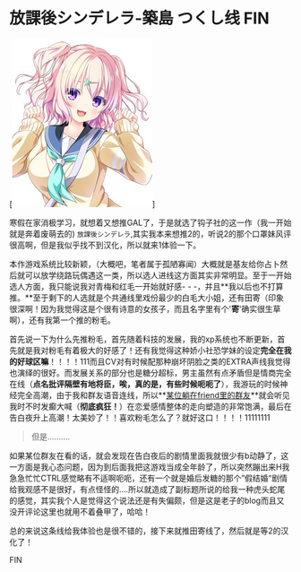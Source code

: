 # 放課後シンデレラ-築島 つくし线 FIN


[![pSkYGLR.jpg](/img1/bc9157e7b6db52359c7315d34a1d9bac.jpg)]

寒假在家消极学习，就想着又想推GAL了，于是就选了钩子社的这一作（我一开始就是奔着废萌去的) `放課後シンデレラ`,其实我本来想推2的，听说2的那个口罩妹风评很高啊，但是我似乎找不到汉化，所以就来1体验一下。

本作游戏系统比较新颖，（大概吧，笔者属于孤陋寡闻）大概就是基友给你占卜然后就可以放学绕路玩偶遇这一类，所以选人进线这方面其实非常明显。至于一开始选人方面，我只能说我对青梅和红毛一开始就好感- - -，并且**我以后也不打算推。**至于剩下的人选就是个共通线里戏份最少的白毛大小姐，还有田寄（印象很深啊！因为我觉得这是个很有诗意的女孩子，而且名字里有个'**寄**'确实很生草啊），还有我第一个推的粉毛。

首先说一下为什么先推粉毛，首先随着科技的发展，我的xp系统也不断更新，首先就是我对粉毛有着极大的好感了！还有我觉得这种娇小社恐学妹的设定**完全在我的好球区嘛**！！！！111而且CV对有时候配那种崩坏阴脸之类的EXTRA声线我觉得也演绎的很好。而发展关系的部分也是糖分超标，男主虽然有点矛盾但是情商完全在线（**点名批评隔壁有地将臣，唉，真的是，有些时候呃呃了**），我游玩的时候神经完全高潮，由于我和群友语音连线，所以**[某位躺在friend里的群友](https://space.bilibili.com/150222835)**就会听见我时不时发癫大喊（**彻底疯狂！**）在恋爱感情整体的走向塑造的非常饱满，最后在告白夜升上高潮！太美妙了！！喜欢粉毛怎么了？就好这口！！！！11111111

> 但是..........
>

如果某位群友在看的话，就会发现在告白夜后的剧情里面我就很少有b动静了，这一方面是我心态问题，因为到后面我把这游戏当成全年龄了，所以突然蹦出来H我急急忙忙CTRL感觉略有不适啊呃呃，还有一个就是婚后发糖的那个”假结婚“剧情给我观感不是很好，有点怪怪的....所以就造成了副标题所说的给我一种虎头蛇尾的感觉，其实我个人是觉得这个说法还是有失偏颇，但是这是老子的blog而且又没开评论这里也就用不着叠甲了，哈哈！

总的来说这条线给我体验也是很不错的，接下来就推田寄线了，然后就是等2的汉化了！

FIN

